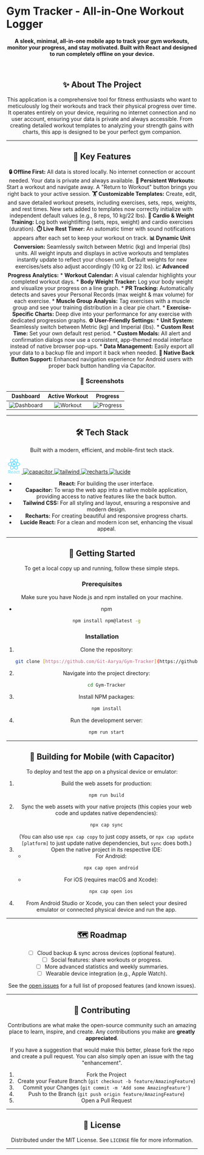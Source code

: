 # Gym Tracker - All-in-One Workout Logger

<div align="center">

**A sleek, minimal, all-in-one mobile app to track your gym workouts, monitor your progress, and stay motivated. Built with React and designed to run completely offline on your device.**

<br>


## ✨ About The Project

This application is a comprehensive tool for fitness enthusiasts who want to meticulously log their workouts and track their physical progress over time. It operates entirely on your device, requiring no internet connection and no user account, ensuring your data is private and always accessible. From creating detailed workout templates to analyzing your strength gains with charts, this app is designed to be your perfect gym companion.

---

## 🚀 Key Features

 **🔒 Offline First:** All data is stored locally. No internet connection or account needed. Your data is private and always available.
 **🔄 Persistent Workouts:** Start a workout and navigate away. A "Return to Workout" button brings you right back to your active session.
 **🏋️ Customizable Templates:** Create, edit, and save detailed workout presets, including exercises, sets, reps, weights, and rest times. New sets added to templates now correctly initialize with independent default values (e.g., 8 reps, 10 kg/22 lbs).
 **🏃 Cardio & Weight Training:** Log both weightlifting (sets, reps, weight) and cardio exercises (duration).
 **⏱️ Live Rest Timer:** An automatic timer with sound notifications appears after each set to keep your workout on track.
 **📊 Dynamic Unit Conversion:** Seamlessly switch between Metric (kg) and Imperial (lbs) units. All weight inputs and displays in active workouts and templates instantly update to reflect your chosen unit. Default weights for new exercises/sets also adjust accordingly (10 kg or 22 lbs).
 **📈 Advanced Progress Analytics:**
    * **Workout Calendar:** A visual calendar highlights your completed workout days.
    * **Body Weight Tracker:** Log your body weight and visualize your progress on a line graph.
    * **PR Tracking:** Automatically detects and saves your Personal Records (max weight & max volume) for each exercise.
    * **Muscle Group Analysis:** Tag exercises with a muscle group and see your training distribution in a clear pie chart.
    * **Exercise-Specific Charts:** Deep dive into your performance for any exercise with dedicated progression graphs.
 **⚙️ User-Friendly Settings:**
    * **Unit System:** Seamlessly switch between Metric (kg) and Imperial (lbs).
    * **Custom Rest Time:** Set your own default rest period.
    * **Custom Modals:** All alert and confirmation dialogs now use a consistent, app-themed modal interface instead of native browser pop-ups.
    * **Data Management:** Easily export all your data to a backup file and import it back when needed.
 **📱 Native Back Button Support:** Enhanced navigation experience for Android users with proper back button handling via Capacitor.

### 📸 Screenshots

<!-- IMPORTANT: Replace these placeholder images with actual screenshots of your app. -->
| Dashboard | Active Workout | Progress |
| :---: | :---: | :---: |
| <img src="https://placehold.co/300x600/3b82f6/ffffff?text=Dashboard+Screen" alt="Dashboard" width="200"/> | <img src="https://placehold.co/300x600/8b5cf6/ffffff?text=Active+Workout+Screen" alt="Workout" width="200"/> | <img src="https://placehold.co/300x600/ec4899/ffffff?text=Progress+Charts+Screen" alt="Progress" width="200"/> |

---

## 🛠️ Tech Stack

Built with a modern, efficient, and mobile-first tech stack.

<!-- You can find more icons at https://skillicons.dev/ -->
<p align="left">
  <a href="https://reactjs.org/" target="_blank" rel="noreferrer"> <img src="https://raw.githubusercontent.com/devicons/devicon/master/icons/react/react-original-wordmark.svg" alt="react" width="40" height="40"/> </a>
  <a href="https://capacitorjs.com/" target="_blank" rel="noreferrer"> <img src="https://raw.githubusercontent.com/capacitor-community/awesome-capacitor/main/logo.svg" alt="capacitor" width="40" height="40"/> </a>
  <a href="https://tailwindcss.com/" target="_blank" rel="noreferrer"> <img src="https://www.vectorlogo.zone/logos/tailwindcss/tailwindcss-icon.svg" alt="tailwind" width="40" height="40"/> </a>
  <a href="https://recharts.org/" target="_blank" rel="noreferrer"> <img src="https://recharts.org/assets/images/logo.png" alt="recharts" width="40" height="40"/> </a>
  <a href="https://lucide.dev/" target="_blank" rel="noreferrer"> <img src="https://lucide.dev/logo.light.svg" alt="lucide" width="40" height="40"/> </a>
</p>

* **React:** For building the user interface.
* **Capacitor:** To wrap the web app into a native mobile application, providing access to native features like the back button.
* **Tailwind CSS:** For all styling and layout, ensuring a responsive and modern design.
* **Recharts:** For creating beautiful and responsive progress charts.
* **Lucide React:** For a clean and modern icon set, enhancing the visual appeal.

---

## 🏁 Getting Started

To get a local copy up and running, follow these simple steps.

### Prerequisites

Make sure you have Node.js and npm installed on your machine.
* npm
    ```sh
    npm install npm@latest -g
    ```

### Installation

1.  Clone the repository:
    ```bash
    git clone [https://github.com/Git-Aarya/Gym-Tracker](https://github.com/Git-Aarya/Gym-Tracker)
    ```
2.  Navigate into the project directory:
    ```bash
    cd Gym-Tracker
    ```
3.  Install NPM packages:
    ```bash
    npm install
    ```
4.  Run the development server:
    ```bash
    npm run start
    ```

---

## 📱 Building for Mobile (with Capacitor)

To deploy and test the app on a physical device or emulator:

1.  Build the web assets for production:
    ```bash
    npm run build
    ```
2.  Sync the web assets with your native projects (this copies your web code and updates native dependencies):
    ```bash
    npx cap sync
    ```
    (You can also use `npx cap copy` to just copy assets, or `npx cap update [platform]` to just update native dependencies, but `sync` does both.)
3.  Open the native project in its respective IDE:
    * For Android:
        ```bash
        npx cap open android
        ```
    * For iOS (requires macOS and Xcode):
        ```bash
        npx cap open ios
        ```
4.  From Android Studio or Xcode, you can then select your desired emulator or connected physical device and run the app.

---

## 🗺️ Roadmap

-   [ ] Cloud backup & sync across devices (optional feature).
-   [ ] Social features: share workouts or progress.
-   [ ] More advanced statistics and weekly summaries.
-   [ ] Wearable device integration (e.g., Apple Watch).

See the [open issues](https://github.com/Git-Aarya/Gym-Tracker/issues) for a full list of proposed features (and known issues).

---

## 🤝 Contributing

Contributions are what make the open-source community such an amazing place to learn, inspire, and create. Any contributions you make are **greatly appreciated**.

If you have a suggestion that would make this better, please fork the repo and create a pull request. You can also simply open an issue with the tag "enhancement".

1.  Fork the Project
2.  Create your Feature Branch (`git checkout -b feature/AmazingFeature`)
3.  Commit your Changes (`git commit -m 'Add some AmazingFeature'`)
4.  Push to the Branch (`git push origin feature/AmazingFeature`)
5.  Open a Pull Request

---

## 📜 License

Distributed under the MIT License. See `LICENSE` file for more information.

---
